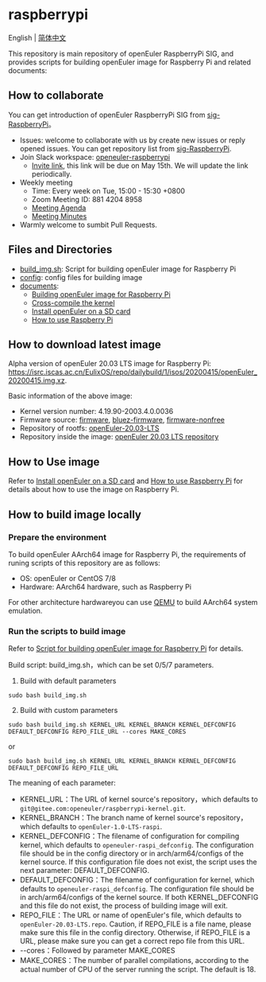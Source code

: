 # raspberrypi

English | [简体中文](./README.md)

This repository is main repository of openEuler RaspberryPi SIG, and provides scripts for building openEuler image for Raspberry Pi and related documents:

## How to collaborate

You can get introduction of openEuler RaspberryPi SIG from [sig-RaspberryPi](https://gitee.com/jianminw/community/tree/master/sig/sig-RaspberryPi)。

- Issues: welcome to collaborate with us by create new issues or reply opened issues. You can get repository list from [sig-RaspberryPi](https://gitee.com/jianminw/community/tree/master/sig/sig-RaspberryPi).
- Join Slack workspace: [openeuler-raspberrypi](https://openeuler-raspberrypi.slack.com )
  - [Invite link](https://join.slack.com/t/openeuler-raspberrypi/shared_invite/zt-dlqztpyb-GSgR98xIAI06SoTpFiJH6A), this link will be due on May 15th. We will update the link periodically.
- Weekly meeting
  - Time: Every week on Tue, 15:00 - 15:30 +0800
  - Zoom Meeting ID: 881 4204 8958
  - [Meeting Agenda](https://docs.google.com/document/d/1HuN7sWLiPuvGLqd-1tH1WAbzk51tgXpFBodp3dz_DBY/)
  - [Meeting Minutes](https://gitee.com/openeuler/raspberrypi/issues/I1EYZ6?from=project-issue)
- Warmly welcome to sumbit Pull Requests.

## Files and Directories

- [build_img.sh](build_img.sh): Script for building openEuler image for Raspberry Pi
- [config](./config/): config files for building image
- [documents](./documents/):
  - [Building openEuler image for Raspberry Pi](documents/openEuler镜像的构建.md)
  - [Cross-compile the kernel](documents/交叉编译内核.md)
  - [Install openEuler on a SD card](documents/树莓派刷机.md)
  - [How to use Raspberry Pi](documents/树莓派使用.md)

## How to download latest image

Alpha version of openEuler 20.03 LTS image for Raspberry Pi: <https://isrc.iscas.ac.cn/EulixOS/repo/dailybuild/1/isos/20200415/openEuler_20200415.img.xz>.

Basic information of the above image:

- Kernel version number: 4.19.90-2003.4.0.0036
- Firmware source: [firmware](https://github.com/raspberrypi/firmware), [bluez-firmware](https://github.com/RPi-Distro/bluez-firmware), [firmware-nonfree](https://github.com/RPi-Distro/firmware-nonfree)
- Repository of rootfs: [openEuler-20.03-LTS](http://repo.openeuler.org/openEuler-20.03-LTS/everything/aarch64/)
- Repository inside the image: [openEuler 20.03 LTS repository](https://gitee.com/openeuler/raspberrypi/blob/master/config/openEuler-20.03-LTS.repo)

## How to Use image

Refer to [Install openEuler on a SD card](documents/树莓派刷机.md) and [How to use Raspberry Pi](documents/树莓派使用.md) for details about how to use the image on Raspberry Pi.

## How to build image locally

### Prepare the environment

To build openEuler AArch64 image for Raspberry Pi, the requirements of runing scripts of this repository are as follows:

- OS: openEuler or CentOS 7/8
- Hardware: AArch64 hardware, such as Raspberry Pi

For other architecture hardwareyou can use [QEMU](https://www.qemu.org/) to build AArch64 system emulation.

### Run the scripts to build image

Refer to [Script for building openEuler image for Raspberry Pi](documents/openEuler镜像的构建.md) for details.

Build script: build_img.sh，which can be set 0/5/7 parameters.

1. Build with default parameters

`sudo bash build_img.sh`

2. Build with custom parameters

`sudo bash build_img.sh KERNEL_URL KERNEL_BRANCH KERNEL_DEFCONFIG DEFAULT_DEFCONFIG REPO_FILE_URL --cores MAKE_CORES`

or

`sudo bash build_img.sh KERNEL_URL KERNEL_BRANCH KERNEL_DEFCONFIG DEFAULT_DEFCONFIG REPO_FILE_URL`

The meaning of each parameter:

- KERNEL_URL：The URL of kernel source's repository，which defaults to `git@gitee.com:openeuler/raspberrypi-kernel.git`.
- KERNEL_BRANCH：The branch name of kernel source's repository，which defaults to `openEuler-1.0-LTS-raspi`.
- KERNEL_DEFCONFIG：The filename of configuration for compiling kernel, which defaults to `openeuler-raspi_defconfig`. The configuration file should be in the config directory or in arch/arm64/configs of the kernel source. If this configuration file does not exist, the script uses the next parameter: DEFAULT_DEFCONFIG.
- DEFAULT_DEFCONFIG：The filename of configuration for kernel, which defaults to `openeuler-raspi_defconfig`. The configuration file should be in arch/arm64/configs of the kernel source. If both KERNEL_DEFCONFIG and this file do not exist, the process of building image will exit.
- REPO_FILE：The URL or name of openEuler's file, which defaults to `openEuler-20.03-LTS.repo`. Caution, if REPO_FILE is a file name, please make sure this file in the config directory. Otherwise, if REPO_FILE is a URL, please make sure you can get a correct repo file from this URL.
- --cores：Followed by parameter MAKE_CORES
- MAKE_CORES：The number of parallel compilations, according to the actual number of CPU of the server running the script. The default is 18.
